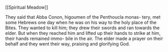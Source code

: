 [[Spiritual Meadow]]
 
They said that Abba Conon, higoumen of the Penthoucla monas- tery, met some Hebrews one day when he was on his way to the holy place of the Bites. They wanted to kill him; they drew their swords and ran towards the elder. But when they reached him and lifted up their hands to strike at him, their hands remained immo- bile in the air. The elder made a prayer on their behalf and they went their way, praising and glorifying God. 
